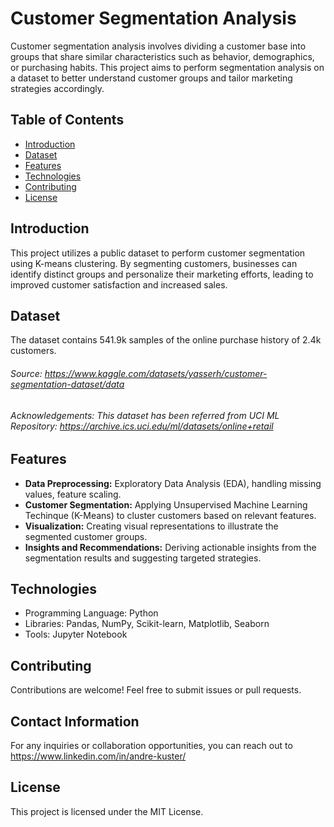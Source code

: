# Customer Segmentation Analysis

Customer segmentation analysis involves dividing a customer base into groups that share similar characteristics such as behavior, demographics, or purchasing habits. 
This project aims to perform segmentation analysis on a dataset to better understand customer groups and tailor marketing strategies accordingly.

## Table of Contents

- [Introduction](#introduction)
- [Dataset](#dataset)
- [Features](#features)
- [Technologies](#technologies)
- [Contributing](#contributing)
- [License](#license)

## Introduction
This project utilizes a public dataset to perform customer segmentation using K-means clustering. 
By segmenting customers, businesses can identify distinct groups and personalize their marketing efforts, leading to improved customer satisfaction and increased sales.

## Dataset
The dataset contains 541.9k samples of the online purchase history of 2.4k customers.
###### Source: https://www.kaggle.com/datasets/yasserh/customer-segmentation-dataset/data
###### Acknowledgements: This dataset has been referred from UCI ML Repository: https://archive.ics.uci.edu/ml/datasets/online+retail

## Features

- **Data Preprocessing:** Exploratory Data Analysis (EDA), handling missing values, feature scaling.
- **Customer Segmentation:** Applying Unsupervised Machine Learning Techinque (K-Means) to cluster customers based on relevant features.
- **Visualization:** Creating visual representations to illustrate the segmented customer groups.
- **Insights and Recommendations:** Deriving actionable insights from the segmentation results and suggesting targeted strategies.

## Technologies

- Programming Language: Python
- Libraries: Pandas, NumPy, Scikit-learn, Matplotlib, Seaborn
- Tools: Jupyter Notebook

## Contributing
Contributions are welcome! Feel free to submit issues or pull requests.

## Contact Information
For any inquiries or collaboration opportunities, you can reach out to https://www.linkedin.com/in/andre-kuster/

## License
This project is licensed under the MIT License.
